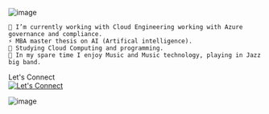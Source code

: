 
![image](https://github.com/user-attachments/assets/90cf8510-a560-4e47-9033-67e365d273b0)
```
🔭 I’m currently working with Cloud Engineering working with Azure governance and compliance. 
⚡ MBA master thesis on AI (Artifical intelligence). 
🌱 Studying Cloud Computing and programming. 
👯 In my spare time I enjoy Music and Music technology, playing in Jazz big band. 
```
Let's Connect<br>
[![Let's Connect](https://img.shields.io/badge/LinkedIn-0077B5?style=for-the-badge&logo=linkedin&logoColor=white)](https://www.linkedin.com/in/egildankel/)

![image](https://github.com/user-attachments/assets/0f333398-0825-4a37-9f53-878a8141152f)
